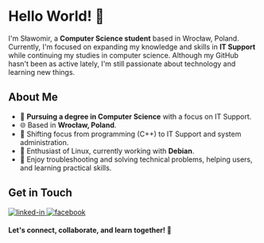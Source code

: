 # Hello World! 👋

I'm Sławomir, a **Computer Science student** based in Wrocław, Poland. Currently, I'm focused on expanding my knowledge and skills in **IT Support** while continuing my studies in computer science. Although my GitHub hasn't been as active lately, I'm still passionate about technology and learning new things.

## About Me
- 🏫 **Pursuing a degree in Computer Science** with a focus on IT Support.
- 🌐 Based in **Wrocław, Poland**.
- 🚀 Shifting focus from programming (C++) to IT Support and system administration.
- 🐧 Enthusiast of Linux, currently working with **Debian**.
- 🔧 Enjoy troubleshooting and solving technical problems, helping users, and learning practical skills.

## Get in Touch

<a href="https://www.linkedin.com/in/smichajlidis">
  <img alt="linked-in" src="https://img.shields.io/badge/linkedin-%230077B5.svg?&style=for-the-badge&logo=linkedin&logoColor=white" />
</a>
<a href="https://www.facebook.com/michajlidis">
  <img alt="facebook" src="https://img.shields.io/badge/facebook-%231877F2.svg?&style=for-the-badge&logo=facebook&logoColor=white" />
</a>

</br>

#### Let's connect, collaborate, and learn together! 🌟


<!--
**smichajlidis/smichajlidis** is a ✨ _special_ ✨ repository because its `README.md` (this file) appears on your GitHub profile.

Here are some ideas to get you started:

- 🔭 I’m currently working on ...
- 🌱 I’m currently learning ...
- 👯 I’m looking to collaborate on ...
- 🤔 I’m looking for help with ...
- 💬 Ask me about ...
- 📫 How to reach me: ...
- 😄 Pronouns: ...
- ⚡ Fun fact: ...
-->
